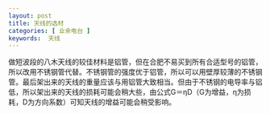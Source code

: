 ```yaml
---
layout: post
title: 天线的选材
categories: [ 业余电台 ]
keywords:  天线
---
```


做短波段的八木天线的较佳材料是铝管，但在合肥不易买到所有合适型号的铝管，所以改用不锈钢管代替。不锈钢管的强度优于铝管，所以可以用壁厚较薄的不锈钢管。最后架出来的天线的重量应该与用铝管大致相当。但由于不锈钢的电导率与铝低，所以架出来的天线的损耗可能会稍大些，由公式G＝ηD（G为增益，η为损耗，D为方向系数）可知天线的增益可能会稍受影响。
